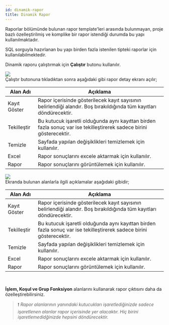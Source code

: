 ```yaml
---
id: dinamik-rapor
title: Dinamik Rapor
---
```


Raporlar bölümünde bulunan rapor template'leri arasında bulunmayan, proje bazlı özelleştirilmiş ve komplike bir rapor istendiği durumda bu yapı kullanılmaktadır.

SQL sorguyla hazırlanan bu yapı birden fazla istenilen tipteki raporlar için kullanılabilmektedir.

Dinamik raporu çalıştırmak için **Çalıştır** butonu kullanılır.

![](https://snipboard.io/RmsnCQ.jpg)
<br>
Çalıştır butonuna tıkladıktan sonra aşağıdaki gibi rapor detay ekranı açılır;

|Alan Adı|Açıklama|
|--|--|
|Kayıt Göster|Rapor içerisinde gösterilecek kayıt sayısının belirlendiği alandır. Boş bırakıldığında tüm kayıtları döndürecektir.|
|Tekilleştir|Bu kutucuk işaretli olduğunda aynı kayıttan birden fazla sonuç var ise tekilleştirerek sadece birini gösterecektir.|
|Temizle|Sayfada yapılan değişiklikleri temizlemek için kullanılır.|
|Excel|Rapor sonuçlarını excele aktarmak için kullanılır.|
|Rapor|Rapor sonuçlarını görüntülemek için kullanılır.|

![](https://snipboard.io/YJcU68.jpg)
<br>
Ekranda bulunan alanlarla ilgili açıklamalar aşağıdaki gibidir;

|Alan Adı|Açıklama|
|--|--|
|Kayıt Göster|Rapor içerisinde gösterilecek kayıt sayısının belirlendiği alandır. Boş bırakıldığında tüm kayıtları döndürecektir.|
|Tekilleştir|Bu kutucuk işaretli olduğunda aynı kayıttan birden fazla sonuç var ise tekilleştirerek sadece birini gösterecektir.|
|Temizle|Sayfada yapılan değişiklikleri temizlemek için kullanılır.|
|Excel|Rapor sonuçlarını excele aktarmak için kullanılır.|
|Rapor|Rapor sonuçlarını görüntülemek için kullanılır.|

<br>

**İşlem, Koşul ve Grup Fonksiyon** alanlarını kullanarak rapor çıktısını daha da özelleştirebilirsiniz.

> ❗ _Rapor alanlarının yanındaki kutucukları işaretlediğinizde sadece işaretlenen alanlar rapor içerisinde yer alacaktır. Hiç birini işaretlemedidğinizde hepsini döndürecektir._